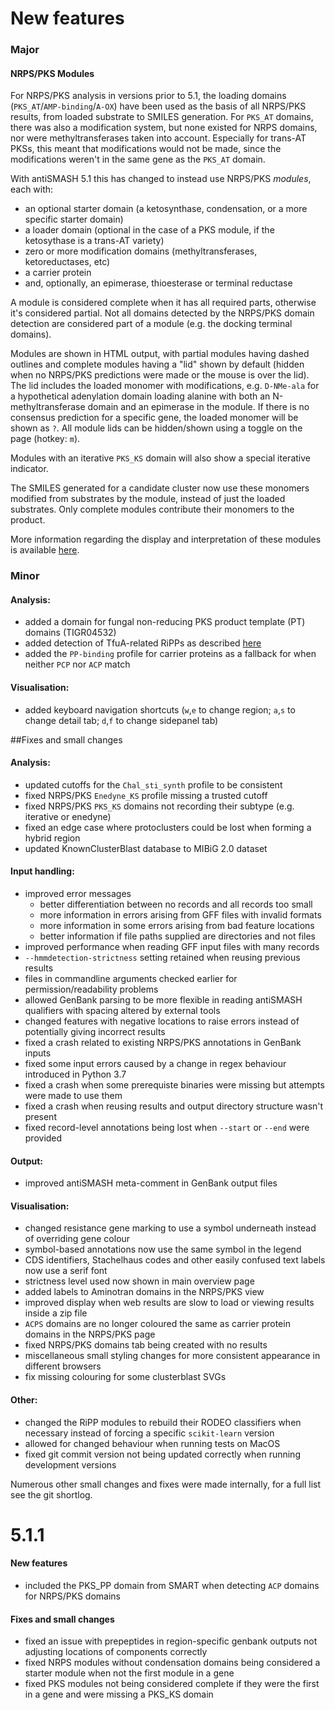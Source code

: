 # New features
<h3>Major</h3>
<h4>NRPS/PKS Modules</h4>

For NRPS/PKS analysis in versions prior to 5.1,
the loading domains (`PKS_AT`/`AMP-binding`/`A-OX`) have been used as the basis of all NRPS/PKS results,
from loaded substrate to SMILES generation.
For `PKS_AT` domains, there was also a modification system, but none existed for NRPS domains, nor were methyltransferases taken into account.
Especially for trans-AT PKSs, this meant that modifications would not be made, since the modifications weren't in the same gene as the `PKS_AT` domain.

With antiSMASH 5.1 this has changed to instead use NRPS/PKS _modules_, each with:

* an optional starter domain (a ketosynthase, condensation, or a more specific starter domain)
* a loader domain (optional in the case of a PKS module, if the ketosythase is a trans-AT variety)
* zero or more modification domains (methyltransferases, ketoreductases, etc)
* a carrier protein
* and, optionally, an epimerase, thioesterase or terminal reductase

A module is considered complete when it has all required parts, otherwise it's considered partial.
Not all domains detected by the NRPS/PKS domain detection are considered part of a module (e.g. the docking terminal domains).

Modules are shown in HTML output, with partial modules having dashed outlines and complete modules having a "lid" shown by default
(hidden when no NRPS/PKS predictions were made or the mouse is over the lid).
The lid includes the loaded monomer with modifications, e.g. `D-NMe-ala` for a hypothetical adenylation domain
loading alanine with both an N-methyltransferase domain and an epimerase in the module.
If there is no consensus prediction for a specific gene, the loaded monomer will be shown as `?`.
All module lids can be hidden/shown using a toggle on the page (hotkey: `m`).

Modules with an iterative `PKS_KS` domain will also show a special iterative indicator.

The SMILES generated for a candidate cluster now use these monomers modified from substrates by the module,
instead of just the loaded substrates.
Only complete modules contribute their monomers to the product.

More information regarding the display and interpretation of these modules is available [here](../../modules/nrps_pks_modules/).


<h3>Minor</h3>

<h4>Analysis:</h4>

* added a domain for fungal non-reducing PKS product template (PT) domains (TIGR04532)
* added detection of TfuA-related RiPPs as described [here](https://doi.org/10.1093/nar/gkz192)
* added the `PP-binding` profile for carrier proteins as a fallback for when neither `PCP` nor `ACP` match

<h4>Visualisation:</h4>

* added keyboard navigation shortcuts (`w`,`e` to change region; `a`,`s` to change detail tab; `d`,`f` to change sidepanel tab)

##Fixes and small changes

<h4>Analysis:</h4>

* updated cutoffs for the `Chal_sti_synth` profile to be consistent
* fixed NRPS/PKS `Enedyne_KS` profile missing a trusted cutoff
* fixed NRPS/PKS `PKS_KS` domains not recording their subtype (e.g. iterative or enedyne)
* fixed an edge case where protoclusters could be lost when forming a hybrid region
* updated KnownClusterBlast database to MIBiG 2.0 dataset

<h4>Input handling:</h4>

* improved error messages
    * better differentiation between no records and all records too small
    * more information in errors arising from GFF files with invalid formats
    * more information in some errors arising from bad feature locations
    * better information if file paths supplied are directories and not files
* improved performance when reading GFF input files with many records
* `--hmmdetection-strictness` setting retained when reusing previous results
* files in commandline arguments checked earlier for permission/readability problems
* allowed GenBank parsing to be more flexible in reading antiSMASH qualifiers with spacing altered by external tools
* changed features with negative locations to raise errors instead of potentially giving incorrect results
* fixed a crash related to existing NRPS/PKS annotations in GenBank inputs
* fixed some input errors caused by a change in regex behaviour introduced in Python 3.7
* fixed a crash when some prerequiste binaries were missing but attempts were made to use them
* fixed a crash when reusing results and output directory structure wasn't present
* fixed record-level annotations being lost when `--start` or `--end` were provided

<h4>Output:</h4>

* improved antiSMASH meta-comment in GenBank output files

<h4>Visualisation:</h4>

* changed resistance gene marking to use a symbol underneath instead of overriding gene colour
* symbol-based annotations now use the same symbol in the legend
* CDS identifiers, Stachelhaus codes and other easily confused text labels now use a serif font
* strictness level used now shown in main overview page
* added labels to Aminotran domains in the NRPS/PKS view
* improved display when web results are slow to load or viewing results inside a zip file
* `ACPS` domains are no longer coloured the same as carrier protein domains in the NRPS/PKS page
* fixed NRPS/PKS domains tab being created with no results
* miscellaneous small styling changes for more consistent appearance in different browsers
* fix missing colouring for some clusterblast SVGs

<h4>Other:</h4>

* changed the RiPP modules to rebuild their RODEO classifiers when necessary instead of forcing a specific `scikit-learn` version
* allowed for changed behaviour when running tests on MacOS
* fixed git commit version not being updated correctly when running development versions

Numerous other small changes and fixes were made internally, for a full list see the git shortlog.


# 5.1.1

<h4>New features</h4>

* included the PKS_PP domain from SMART when detecting `ACP` domains for NRPS/PKS domains

<h4>Fixes and small changes</h4>

* fixed an issue with prepeptides in region-specific genbank outputs not adjusting locations of components correctly
* fixed NRPS modules without condensation domains being considered a starter module when not the first module in a gene
* fixed PKS modules not being considered complete if they were the first in a gene and were missing a PKS_KS domain
